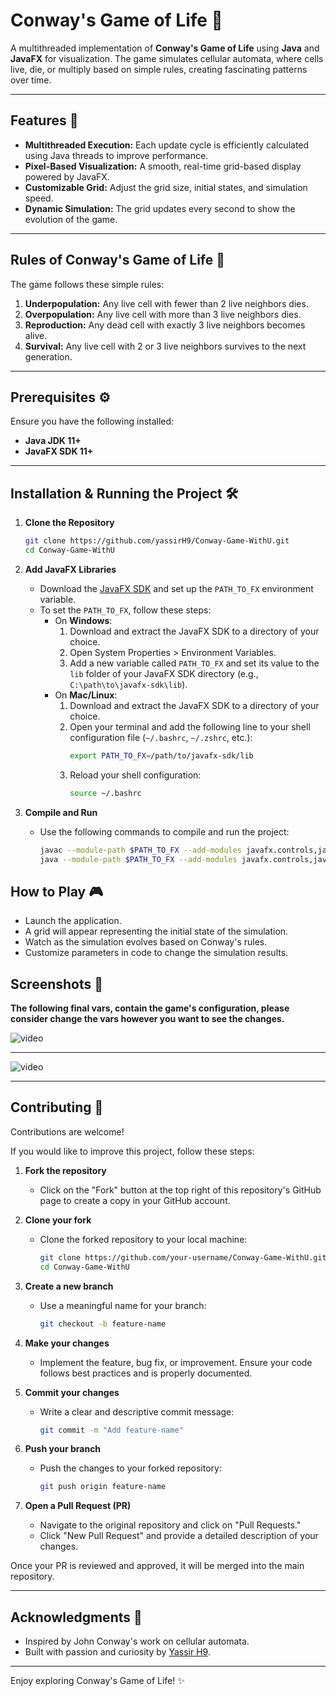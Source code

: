 # Conway's Game of Life 🚀  

A multithreaded implementation of **Conway's Game of Life** using **Java** and **JavaFX** for visualization. The game simulates cellular automata, where cells live, die, or multiply based on simple rules, creating fascinating patterns over time.  

---

## Features 🧩  
- **Multithreaded Execution:** Each update cycle is efficiently calculated using Java threads to improve performance.  
- **Pixel-Based Visualization:** A smooth, real-time grid-based display powered by JavaFX.  
- **Customizable Grid:** Adjust the grid size, initial states, and simulation speed.  
- **Dynamic Simulation:** The grid updates every second to show the evolution of the game.  

---

## Rules of Conway's Game of Life 🌱  
The game follows these simple rules:  
1. **Underpopulation:** Any live cell with fewer than 2 live neighbors dies.  
2. **Overpopulation:** Any live cell with more than 3 live neighbors dies.  
3. **Reproduction:** Any dead cell with exactly 3 live neighbors becomes alive.  
4. **Survival:** Any live cell with 2 or 3 live neighbors survives to the next generation.  

---

## Prerequisites ⚙️  
Ensure you have the following installed:  
- **Java JDK 11+**  
- **JavaFX SDK 11+**  

---

## Installation & Running the Project 🛠️  

1. **Clone the Repository**  
   ```bash  
   git clone https://github.com/yassirH9/Conway-Game-WithU.git  
   cd Conway-Game-WithU
2. **Add JavaFX Libraries**  
   - Download the [JavaFX SDK](https://openjfx.io/) and set up the `PATH_TO_FX` environment variable.  
   - To set the `PATH_TO_FX`, follow these steps:  
     - On **Windows**:  
       1. Download and extract the JavaFX SDK to a directory of your choice.  
       2. Open System Properties > Environment Variables.  
       3. Add a new variable called `PATH_TO_FX` and set its value to the `lib` folder of your JavaFX SDK directory (e.g., `C:\path\to\javafx-sdk\lib`).  
     - On **Mac/Linux**:  
       1. Download and extract the JavaFX SDK to a directory of your choice.  
       2. Open your terminal and add the following line to your shell configuration file (`~/.bashrc`, `~/.zshrc`, etc.):  
          ```bash  
          export PATH_TO_FX=/path/to/javafx-sdk/lib  
          ```  
       3. Reload your shell configuration:  
          ```bash  
          source ~/.bashrc  
          ```  

3. **Compile and Run**  
   - Use the following commands to compile and run the project:  
     ```bash  
     javac --module-path $PATH_TO_FX --add-modules javafx.controls,javafx.fxml -d out src/*.java  
     java --module-path $PATH_TO_FX --add-modules javafx.controls,javafx.fxml -cp out Main  
     ```
## How to Play 🎮
- Launch the application.
- A grid will appear representing the initial state of the simulation.
- Watch as the simulation evolves based on Conway's rules.
- Customize parameters in code to change the simulation results.

## Screenshots 🌌

<b>The following final vars, contain the game's configuration, please consider change the vars however you want to see the changes.</b>

![video](src/main/resources/assets/final_vars_config.png)

---

![video](src/main/resources/assets/conway_game_example.gif)

---

## Contributing 🤝  

Contributions are welcome!  

If you would like to improve this project, follow these steps:  

1. **Fork the repository**  
   - Click on the "Fork" button at the top right of this repository's GitHub page to create a copy in your GitHub account.  

2. **Clone your fork**  
   - Clone the forked repository to your local machine:  
     ```bash  
     git clone https://github.com/your-username/Conway-Game-WithU.git  
     cd Conway-Game-WithU  
     ```  

3. **Create a new branch**  
   - Use a meaningful name for your branch:  
     ```bash  
     git checkout -b feature-name  
     ```  

4. **Make your changes**  
   - Implement the feature, bug fix, or improvement. Ensure your code follows best practices and is properly documented.  

5. **Commit your changes**  
   - Write a clear and descriptive commit message:  
     ```bash  
     git commit -m "Add feature-name"  
     ```  

6. **Push your branch**  
   - Push the changes to your forked repository:  
     ```bash  
     git push origin feature-name  
     ```  

7. **Open a Pull Request (PR)**  
   - Navigate to the original repository and click on "Pull Requests."  
   - Click "New Pull Request" and provide a detailed description of your changes.  

Once your PR is reviewed and approved, it will be merged into the main repository.  

---

## Acknowledgments 🌟  

- Inspired by John Conway's work on cellular automata.  
- Built with passion and curiosity by [Yassir H9](https://github.com/yassirH9).  

---

Enjoy exploring Conway's Game of Life! ✨  
